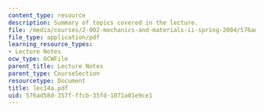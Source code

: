 ```yaml
---
content_type: resource
description: Summary of topics covered in the lecture.
file: /media/courses/2-002-mechanics-and-materials-ii-spring-2004/576ad58d357fffcb35fd1071a01e9ce1_lec14a.pdf
file_type: application/pdf
learning_resource_types:
- Lecture Notes
ocw_type: OCWFile
parent_title: Lecture Notes
parent_type: CourseSection
resourcetype: Document
title: lec14a.pdf
uid: 576ad58d-357f-ffcb-35fd-1071a01e9ce1
---
```

